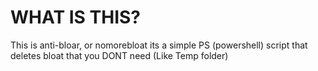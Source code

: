 # WHAT IS THIS?
This is anti-bloar, or nomorebloat its a simple PS (powershell) script that deletes bloat that you DONT need (Like Temp folder) 
